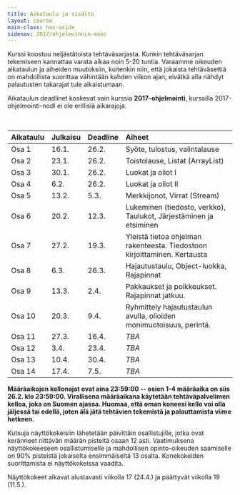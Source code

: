 ```yaml
---
title: Aikataulu ja sisältö
layout: course
main-class: has-aside
sidenav: 2017/ohjelmoinnin-mooc
---
```


Kurssi koostuu neljästätoista tehtäväsarjasta.
Kunkin tehtäväsarjan tekemiseen kannattaa varata aikaa noin 5-20 tuntia.
Varaamme oikeuden aikataulun ja aiheiden muutoksiin, kuitenkin niin, että jokaista tehtäväsettiä on mahdollista suorittaa vähintään kahden viikon ajan, eivätkä alla nähdyt palautusten takarajat tule aikaistumaan.

Aikataulun deadlinet koskevat vain kurssia **2017-ohjelmointi**, kurssilla 2017-ohjelmointi-nodl ei ole erillisiä aikarajoja.
 
&nbsp;

Aikataulu   | Julkaisu  | Deadline  | Aiheet
:---------  |:--------- |:--------  |:-------
Osa 1    | 16.1.     | 26.2.     |  Syöte, tulostus, valintalause
Osa 2    | 23.1.     | 26.2.     |  Toistolause, Listat (ArrayList)
Osa 3    | 30.1.     | 26.2.     |  Luokat ja oliot I
Osa 4    | 6.2.      | 26.2.     |  Luokat ja oliot II
Osa 5    | 13.2.     | 5.3.      |  Merkkijonot, Virrat (Stream)
Osa 6    | 20.2.     | 12.3.     |  Lukeminen (tiedosto, verkko), Taulukot, Järjestäminen ja etsiminen
Osa 7    | 27.2.     | 19.3.     |  Yleistä tietoa ohjelman rakenteesta. Tiedostoon kirjoittaminen. Kertausta
Osa 8    | 6.3.      | 26.3.     |  Hajautustaulu, Object-luokka, Rajapinnat
Osa 9    | 13.3.     | 2.4.      |  Pakkaukset ja poikkeukset. Rajapinnat jatkuu.
Osa 10   | 20.3.     | 9.4.      |  Ryhmittely hajautustaulun avulla, olioiden monimuotoisuus, perintä.
Osa 11   | 27.3.     | 16.4.     |  *TBA*
Osa 12   | 3.4.      | 23.4.     |  *TBA*
Osa 13   | 10.4.     | 30.4.     |  *TBA*
Osa 14   | 17.4.     | 7.5.      |  *TBA*

**Määräaikojen kellonajat ovat aina 23:59:00 -- osien 1-4 määräaika on siis 26.2. klo 23:59:00. Virallisena määräaikana käytetään tehtäväpalvelimen kelloa, joka on Suomen ajassa. Huomaa, että oman koneesi kello voi olla jäljessä tai edellä, joten älä jätä tehtävien tekemistä ja palauttamista viime hetkeen.**

Kutsuja näyttökokeisiin lähetetään päivittäin osallistujille, jotka ovat keränneet riittävän määrän pisteitä osaan 12 asti. Vaatimuksena näyttökokeeseen osallistumiselle ja mahdollisen opinto-oikeuden saamiselle on 90% pisteistä jokaiselta ensimmäiseltä 13 osalta. Konekokeiden suorittamista ei näyttökokeissa vaadita.

Näyttökokeet alkavat alustavasti viikolla 17 (24.4.) ja päättyvät viikolla 19 (11.5.).
